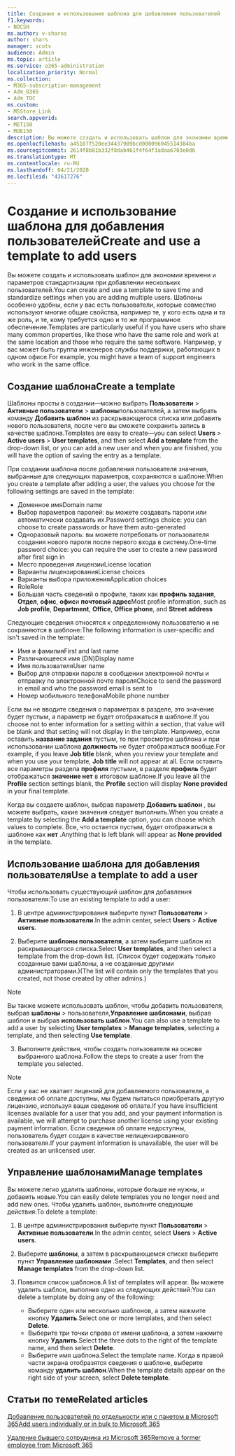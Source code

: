 ```yaml
---
title: Создание и использование шаблона для добавления пользователей
f1.keywords:
- NOCSH
ms.author: v-sharos
author: shars
manager: scotv
audience: Admin
ms.topic: article
ms.service: o365-administration
localization_priority: Normal
ms.collection:
- M365-subscription-management
- Adm_O365
- Adm_TOC
ms.custom:
- MSStore_Link
search.appverid:
- MET150
- MOE150
description: Вы можете создать и использовать шаблон для экономии времени и параметров стандартизации при добавлении нескольких пользователей.
ms.openlocfilehash: a45107f520ee34437989bcd000096945514384ba
ms.sourcegitcommit: 2614f8b81b332f8dab461f4f64f3adaa6703e0d6
ms.translationtype: MT
ms.contentlocale: ru-RU
ms.lasthandoff: 04/21/2020
ms.locfileid: "43617276"
---
```

# <a name="create-and-use-a-template-to-add-users"></a><span data-ttu-id="8b59e-103">Создание и использование шаблона для добавления пользователей</span><span class="sxs-lookup"><span data-stu-id="8b59e-103">Create and use a template to add users</span></span>

<span data-ttu-id="8b59e-104">Вы можете создать и использовать шаблон для экономии времени и параметров стандартизации при добавлении нескольких пользователей.</span><span class="sxs-lookup"><span data-stu-id="8b59e-104">You can create and use a template to save time and standardize settings when you are adding multiple users.</span></span> <span data-ttu-id="8b59e-105">Шаблоны особенно удобны, если у вас есть пользователи, которые совместно используют многие общие свойства, например те, у кого есть одна и та же роль, и те, кому требуется одно и то же программное обеспечение.</span><span class="sxs-lookup"><span data-stu-id="8b59e-105">Templates are particularly useful if you have users who share many common properties, like those who have the same role and work at the same location and those who require the same software.</span></span> <span data-ttu-id="8b59e-106">Например, у вас может быть группа инженеров службы поддержки, работающих в одном офисе.</span><span class="sxs-lookup"><span data-stu-id="8b59e-106">For example, you might have a team of support engineers who work in the same office.</span></span>  

## <a name="create-a-template"></a><span data-ttu-id="8b59e-107">Создание шаблона</span><span class="sxs-lookup"><span data-stu-id="8b59e-107">Create a template</span></span>

<span data-ttu-id="8b59e-108">Шаблоны просты в создании&mdash;можно выбрать **Пользователи** > **Активные пользователи** > **шаблоны**пользователей, а затем выбрать команду **Добавить шаблон** из раскрывающегося списка или добавить нового пользователя, после чего вы сможете сохранить запись в качестве шаблона.</span><span class="sxs-lookup"><span data-stu-id="8b59e-108">Templates are easy to create&mdash;you can select **Users** > **Active users** > **User templates**, and then select **Add a template** from the drop-down list, or you can add a new user and when you are finished, you will have the option of saving the entry as a template.</span></span>

<span data-ttu-id="8b59e-109">При создании шаблона после добавления пользователя значения, выбранные для следующих параметров, сохраняются в шаблоне:</span><span class="sxs-lookup"><span data-stu-id="8b59e-109">When you create a template after adding a user, the values you choose for the following settings are saved in the template:</span></span>

- <span data-ttu-id="8b59e-110">Доменное имя</span><span class="sxs-lookup"><span data-stu-id="8b59e-110">Domain name</span></span>
- <span data-ttu-id="8b59e-111">Выбор параметров паролей: вы можете создавать пароли или автоматически создавать их.</span><span class="sxs-lookup"><span data-stu-id="8b59e-111">Password settings choice: you can choose to create passwords or have them auto-generated</span></span>
- <span data-ttu-id="8b59e-112">Одноразовый пароль: вы можете потребовать от пользователя создания нового пароля после первого входа в систему.</span><span class="sxs-lookup"><span data-stu-id="8b59e-112">One-time password choice: you can require the user to create a new password after first sign in</span></span>
- <span data-ttu-id="8b59e-113">Место проведения лицензии</span><span class="sxs-lookup"><span data-stu-id="8b59e-113">License location</span></span>
- <span data-ttu-id="8b59e-114">Варианты лицензирования</span><span class="sxs-lookup"><span data-stu-id="8b59e-114">License choices</span></span>
- <span data-ttu-id="8b59e-115">Варианты выбора приложения</span><span class="sxs-lookup"><span data-stu-id="8b59e-115">Application choices</span></span>
- <span data-ttu-id="8b59e-116">Role</span><span class="sxs-lookup"><span data-stu-id="8b59e-116">Role</span></span>
- <span data-ttu-id="8b59e-117">Большая часть сведений о профиле, таких как **профиль задания**, **Отдел**, **офис**, **офис**и **почтовый адрес**</span><span class="sxs-lookup"><span data-stu-id="8b59e-117">Most profile information, such as **Job profile**, **Department**, **Office**, **Office phone**, and **Street address**</span></span> 

<span data-ttu-id="8b59e-118">Следующие сведения относятся к определенному пользователю и не сохраняются в шаблоне:</span><span class="sxs-lookup"><span data-stu-id="8b59e-118">The following information is user-specific and isn't saved in the template:</span></span>

- <span data-ttu-id="8b59e-119">Имя и фамилия</span><span class="sxs-lookup"><span data-stu-id="8b59e-119">First and last name</span></span>
- <span data-ttu-id="8b59e-120">Различающееся имя (DN)</span><span class="sxs-lookup"><span data-stu-id="8b59e-120">Display name</span></span>
- <span data-ttu-id="8b59e-121">Имя пользователя</span><span class="sxs-lookup"><span data-stu-id="8b59e-121">User name</span></span>
- <span data-ttu-id="8b59e-122">Выбор для отправки пароля в сообщении электронной почты и отправку по электронной почте пароля</span><span class="sxs-lookup"><span data-stu-id="8b59e-122">Choice to send the password in email and who the password email is sent to</span></span>
- <span data-ttu-id="8b59e-123">Номер мобильного телефона</span><span class="sxs-lookup"><span data-stu-id="8b59e-123">Mobile phone number</span></span>

<span data-ttu-id="8b59e-124">Если вы не вводите сведения о параметрах в разделе, это значение будет пустым, а параметр не будет отображаться в шаблоне.</span><span class="sxs-lookup"><span data-stu-id="8b59e-124">If you choose not to enter information for a setting within a section, that value will be blank and that setting will not display in the template.</span></span> <span data-ttu-id="8b59e-125">Например, если оставить **название задания** пустым, то при просмотре шаблона и при использовании шаблона **должность** не будет отображаться вообще.</span><span class="sxs-lookup"><span data-stu-id="8b59e-125">For example, if you leave **Job title** blank, when you review your template and when you use your template, **Job title** will not appear at all.</span></span> <span data-ttu-id="8b59e-126">Если оставить все параметры раздела **профиля** пустыми, в разделе **профиль** будет отображаться **значение нет** в итоговом шаблоне.</span><span class="sxs-lookup"><span data-stu-id="8b59e-126">If you leave all the **Profile** section settings blank, the **Profile** section will display **None provided** in your final template.</span></span>

<span data-ttu-id="8b59e-127">Когда вы создаете шаблон, выбрав параметр **Добавить шаблон** , вы можете выбрать, какие значения следует выполнить.</span><span class="sxs-lookup"><span data-stu-id="8b59e-127">When you create a template by selecting the **Add a template** option, you can choose which values to complete.</span></span> <span data-ttu-id="8b59e-128">Все, что остается пустым, будет отображаться в шаблоне как **нет** .</span><span class="sxs-lookup"><span data-stu-id="8b59e-128">Anything that is left blank will appear as **None provided** in the template.</span></span>

## <a name="use-a-template-to-add-a-user"></a><span data-ttu-id="8b59e-129">Использование шаблона для добавления пользователя</span><span class="sxs-lookup"><span data-stu-id="8b59e-129">Use a template to add a user</span></span>

<span data-ttu-id="8b59e-130">Чтобы использовать существующий шаблон для добавления пользователя:</span><span class="sxs-lookup"><span data-stu-id="8b59e-130">To use an existing template to add a user:</span></span>

1. <span data-ttu-id="8b59e-131">В центре администрирования выберите пункт **Пользователи** > **Активные пользователи**.</span><span class="sxs-lookup"><span data-stu-id="8b59e-131">In the admin center, select **Users** > **Active users**.</span></span>

2. <span data-ttu-id="8b59e-132">Выберите **шаблоны пользователя**, а затем выберите шаблон из раскрывающегося списка.</span><span class="sxs-lookup"><span data-stu-id="8b59e-132">Select **User templates**, and then select a template from the drop-down list.</span></span> <span data-ttu-id="8b59e-133">(Список будет содержать только созданные вами шаблоны, а не созданные другими администраторами.)</span><span class="sxs-lookup"><span data-stu-id="8b59e-133">(The list will contain only the templates that you created, not those created by other admins.)</span></span>

 > [!NOTE]
 > <span data-ttu-id="8b59e-134">Вы также можете использовать шаблон, чтобы добавить пользователя, выбрав **шаблоны** > пользователя,**Управление шаблонами**, выбрав шаблон и выбрав **использовать шаблон**.</span><span class="sxs-lookup"><span data-stu-id="8b59e-134">You can also use a template to add a user by selecting **User templates** > **Manage templates**, selecting a template, and then selecting **Use template**.</span></span>

3. <span data-ttu-id="8b59e-135">Выполните действия, чтобы создать пользователя на основе выбранного шаблона.</span><span class="sxs-lookup"><span data-stu-id="8b59e-135">Follow the steps to create a user from the template you selected.</span></span>

> [!NOTE]
> <span data-ttu-id="8b59e-136">Если у вас не хватает лицензий для добавляемого пользователя, а сведения об оплате доступны, мы будем пытаться приобретать другую лицензию, используя ваши сведения об оплате.</span><span class="sxs-lookup"><span data-stu-id="8b59e-136">If you have insufficient licenses available for a user that you add, and your payment information is available, we will attempt to purchase another license using your existing payment information.</span></span> <span data-ttu-id="8b59e-137">Если сведения об оплате недоступны, пользователь будет создан в качестве нелицензированного пользователя.</span><span class="sxs-lookup"><span data-stu-id="8b59e-137">If your payment information is unavailable, the user will be created as an unlicensed user.</span></span>

## <a name="manage-templates"></a><span data-ttu-id="8b59e-138">Управление шаблонами</span><span class="sxs-lookup"><span data-stu-id="8b59e-138">Manage templates</span></span>

<span data-ttu-id="8b59e-139">Вы можете легко удалить шаблоны, которые больше не нужны, и добавить новые.</span><span class="sxs-lookup"><span data-stu-id="8b59e-139">You can easily delete templates you no longer need and add new ones.</span></span> <span data-ttu-id="8b59e-140">Чтобы удалить шаблон, выполните следующие действия:</span><span class="sxs-lookup"><span data-stu-id="8b59e-140">To delete a template:</span></span>

1. <span data-ttu-id="8b59e-141">В центре администрирования выберите пункт **Пользователи** > **Активные пользователи**.</span><span class="sxs-lookup"><span data-stu-id="8b59e-141">In the admin center, select **Users** > **Active users**.</span></span>

2. <span data-ttu-id="8b59e-142">Выберите **шаблоны**, а затем в раскрывающемся списке выберите пункт **Управление шаблонами** .</span><span class="sxs-lookup"><span data-stu-id="8b59e-142">Select **Templates**, and then select **Manage templates** from the drop-down list.</span></span>

3. <span data-ttu-id="8b59e-143">Появится список шаблонов.</span><span class="sxs-lookup"><span data-stu-id="8b59e-143">A list of templates will appear.</span></span> <span data-ttu-id="8b59e-144">Вы можете удалить шаблон, выполнив одно из следующих действий:</span><span class="sxs-lookup"><span data-stu-id="8b59e-144">You can delete a template by doing any of the following:</span></span>
    - <span data-ttu-id="8b59e-145">Выберите один или несколько шаблонов, а затем нажмите кнопку **Удалить**.</span><span class="sxs-lookup"><span data-stu-id="8b59e-145">Select one or more templates, and then select **Delete**.</span></span> 
    - <span data-ttu-id="8b59e-146">Выберите три точки справа от имени шаблона, а затем нажмите кнопку **Удалить**.</span><span class="sxs-lookup"><span data-stu-id="8b59e-146">Select the three dots to the right of the template name, and then select **Delete**.</span></span>
    - <span data-ttu-id="8b59e-147">Выберите имя шаблона.</span><span class="sxs-lookup"><span data-stu-id="8b59e-147">Select the template name.</span></span> <span data-ttu-id="8b59e-148">Когда в правой части экрана отобразятся сведения о шаблоне, выберите команду **удалить шаблон**.</span><span class="sxs-lookup"><span data-stu-id="8b59e-148">When the template details appear on the right side of your screen, select **Delete template**.</span></span>

## <a name="related-articles"></a><span data-ttu-id="8b59e-149">Статьи по теме</span><span class="sxs-lookup"><span data-stu-id="8b59e-149">Related articles</span></span>

[<span data-ttu-id="8b59e-150">Добавление пользователей по отдельности или с пакетом в Microsoft 365</span><span class="sxs-lookup"><span data-stu-id="8b59e-150">Add users individually or in bulk to Microsoft 365</span></span>](add-users.md)

[<span data-ttu-id="8b59e-151">Удаление бывшего сотрудника из Microsoft 365</span><span class="sxs-lookup"><span data-stu-id="8b59e-151">Remove a former employee from Microsoft 365</span></span>](remove-former-employee.md)
  
